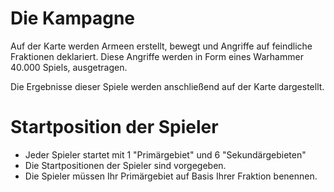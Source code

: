 # Die Kampagne

Auf der Karte werden Armeen erstellt, bewegt und Angriffe auf feindliche Fraktionen deklariert. 
Diese Angriffe werden in Form eines Warhammer 40.000 Spiels, ausgetragen.

Die Ergebnisse dieser Spiele werden anschließend auf der Karte dargestellt.

# Startposition der Spieler

- Jeder Spieler startet mit 1 "Primärgebiet" und 6 "Sekundärgebieten"
- Die Startpositionen der Spieler sind vorgegeben.
- Die Spieler müssen Ihr Primärgebiet auf Basis Ihrer Fraktion benennen.